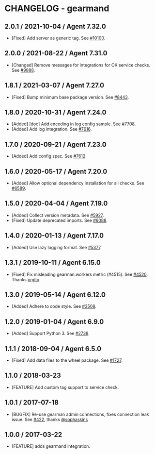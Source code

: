 # CHANGELOG - gearmand

## 2.0.1 / 2021-10-04 / Agent 7.32.0

* [Fixed] Add server as generic tag. See [#10100](https://github.com/DataDog/integrations-core/pull/10100).

## 2.0.0 / 2021-08-22 / Agent 7.31.0

* [Changed] Remove messages for integrations for OK service checks. See [#9888](https://github.com/DataDog/integrations-core/pull/9888).

## 1.8.1 / 2021-03-07 / Agent 7.27.0

* [Fixed] Bump minimum base package version. See [#8443](https://github.com/DataDog/integrations-core/pull/8443).

## 1.8.0 / 2020-10-31 / Agent 7.24.0

* [Added] [doc] Add encoding in log config sample. See [#7708](https://github.com/DataDog/integrations-core/pull/7708).
* [Added] Add log integration. See [#7616](https://github.com/DataDog/integrations-core/pull/7616).

## 1.7.0 / 2020-09-21 / Agent 7.23.0

* [Added] Add config spec. See [#7612](https://github.com/DataDog/integrations-core/pull/7612).

## 1.6.0 / 2020-05-17 / Agent 7.20.0

* [Added] Allow optional dependency installation for all checks. See [#6589](https://github.com/DataDog/integrations-core/pull/6589).

## 1.5.0 / 2020-04-04 / Agent 7.19.0

* [Added] Collect version metadata. See [#5927](https://github.com/DataDog/integrations-core/pull/5927).
* [Fixed] Update deprecated imports. See [#6088](https://github.com/DataDog/integrations-core/pull/6088).

## 1.4.0 / 2020-01-13 / Agent 7.17.0

* [Added] Use lazy logging format. See [#5377](https://github.com/DataDog/integrations-core/pull/5377).

## 1.3.1 / 2019-10-11 / Agent 6.15.0

* [Fixed] Fix misleading gearman.workers metric (#4515). See [#4520](https://github.com/DataDog/integrations-core/pull/4520). Thanks [orgito](https://github.com/orgito).

## 1.3.0 / 2019-05-14 / Agent 6.12.0

* [Added] Adhere to code style. See [#3508](https://github.com/DataDog/integrations-core/pull/3508).

## 1.2.0 / 2019-01-04 / Agent 6.9.0

* [Added] Support Python 3. See [#2738][1].

## 1.1.1 / 2018-09-04 / Agent 6.5.0

* [Fixed] Add data files to the wheel package. See [#1727][2].

## 1.1.0 / 2018-03-23

* [FEATURE] Add custom tag support to service check.

## 1.0.1 / 2017-07-18

* [BUGFIX] Re-use gearman admin connections, fixes connection leak issue. See [#422][3], thanks [@sophaskins][4]

## 1.0.0 / 2017-03-22

* [FEATURE] adds gearmand integration.

<!--- The following link definition list is generated by PimpMyChangelog --->
[1]: https://github.com/DataDog/integrations-core/pull/2738
[2]: https://github.com/DataDog/integrations-core/pull/1727
[3]: https://github.com/DataDog/integrations-core/issues/422
[4]: https://github.com/sophaskins
